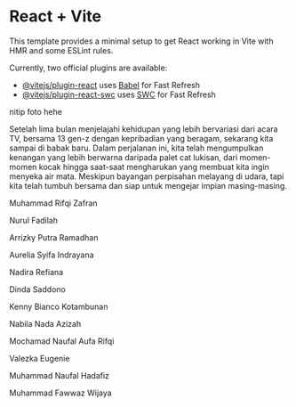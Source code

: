 # React + Vite

This template provides a minimal setup to get React working in Vite with HMR and some ESLint rules.

Currently, two official plugins are available:

- [@vitejs/plugin-react](https://github.com/vitejs/vite-plugin-react/blob/main/packages/plugin-react/README.md) uses [Babel](https://babeljs.io/) for Fast Refresh
- [@vitejs/plugin-react-swc](https://github.com/vitejs/vite-plugin-react-swc) uses [SWC](https://swc.rs/) for Fast Refresh

nitip foto hehe

<div className="grid relative max-w-[600px]  gap-5 p-3  grid-cols-1 sm:grid-cols-2 md:grid-cols-3">

Setelah lima bulan menjelajahi kehidupan yang lebih bervariasi dari
acara TV, bersama 13 gen-z dengan kepribadian yang beragam, sekarang
kita sampai di babak baru. Dalam perjalanan ini, kita telah
mengumpulkan kenangan yang lebih berwarna daripada palet cat lukisan,
dari momen-momen kocak hingga saat-saat mengharukan yang membuat kita
ingin menyeka air mata. Meskipun bayangan perpisahan melayang di
udara, tapi kita telah tumbuh bersama dan siap untuk mengejar impian
masing-masing.


  <div className="grid grid-cols-4 max-w-[500px] m-auto my-1 place-content-center place-items-center">
              <p className="text-[10px]  whitespace-nowrap  ">
                Muhammad Rifqi Zafran
              </p>
              <p className="text-[10px] whitespace-nowrap ">Nurul Fadilah</p>
              <p className="text-[10px] whitespace-nowrap ">
                Arrizky Putra Ramadhan
              </p>
              <p className="text-[10px] whitespace-nowrap ">
                Aurelia Syifa Indrayana
              </p>
            </div>
            <div className="grid grid-cols-4 my-2 max-w-[900px] m-auto place-content-center place-items-center">
              <p className="text-[10px] whitespace-nowrap ">Nadira Refiana</p>
              <p className="text-[10px] whitespace-nowrap ">Dinda Saddono</p>
              <p className="text-[10px] whitespace-nowrap ">
                Kenny Bianco Kotambunan
              </p>
            </div>
            <div className="grid grid-cols-2 place-content-center text-center my-2 max-w-[1000px] m-auto place-items-center">
              <p className="text-[10px] whitespace-nowrap">
                Nabila Nada Azizah
              </p>
              <p className="text-[10px] whitespace-nowrap">
                Mochamad Naufal Aufa Rifqi
              </p>
            </div>
            <div className="grid grid-cols-3 gap-3 text-center w-screen m-auto max-w-[80%] ">
              <p className="text-[10px] whitespace-nowrap">Valezka Eugenie</p>
              <p className="text-[10px] whitespace-nowrap">
                Muhammad Naufal Hadafiz
              </p>
              <p className="text-[10px] whitespace-nowrap">
                Muhammad Fawwaz Wijaya
              </p>
            </div>
